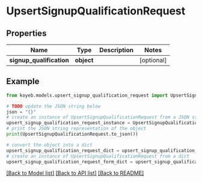 # UpsertSignupQualificationRequest


## Properties

Name | Type | Description | Notes
------------ | ------------- | ------------- | -------------
**signup_qualification** | **object** |  | [optional] 

## Example

```python
from koyeb.models.upsert_signup_qualification_request import UpsertSignupQualificationRequest

# TODO update the JSON string below
json = "{}"
# create an instance of UpsertSignupQualificationRequest from a JSON string
upsert_signup_qualification_request_instance = UpsertSignupQualificationRequest.from_json(json)
# print the JSON string representation of the object
print(UpsertSignupQualificationRequest.to_json())

# convert the object into a dict
upsert_signup_qualification_request_dict = upsert_signup_qualification_request_instance.to_dict()
# create an instance of UpsertSignupQualificationRequest from a dict
upsert_signup_qualification_request_form_dict = upsert_signup_qualification_request.from_dict(upsert_signup_qualification_request_dict)
```
[[Back to Model list]](../README.md#documentation-for-models) [[Back to API list]](../README.md#documentation-for-api-endpoints) [[Back to README]](../README.md)


